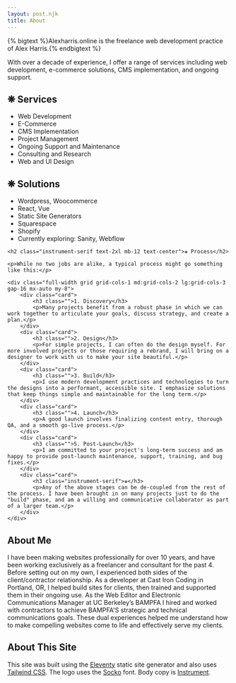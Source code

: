 ```yaml
---
layout: post.njk
title: About
---
```


<div class="full-width flex flex-col md:flex-row gap-8 mt-12">
    <div class="w-full md:w-1/2">
        {% bigtext %}Alexharris.online is the freelance web development practice of Alex Harris.{% endbigtext %}
        <p>With over a decade of experience, I offer a range of services including web development, e-commerce solutions, CMS implementation, and ongoing support.</p>   
    </div>        
</div>

<div class="full-width mb-24">
    <div class="flex flex-col md:flex-row gap-12 items-start w-full">  
        <div class="w-full md:w-1/2">
            <h2 class="instrument-serif text-2xl">❋ Services</h2>
            <ul class="leading-snug">
                <li>Web Development</li>
                <li>E-Commerce</li>
                <li>CMS Implementation</li>
                <li>Project Management</li>
                <li>Ongoing Support and Maintenance</li>
                <li>Consulting and Research</li>
                <li>Web and UI Design</li> 
            </ul>
        </div>
        <div class="w-full md:w-1/2">
            <h2 class="instrument-serif text-2xl">❋ Solutions</h2>
            <ul class="leading-snug">
                <li>Wordpress, Woocommerce</li>
                <li>React, Vue</li>
                <li>Static Site Generators</li>
                <li>Squarespace</li>
                <li>Shopify</li>
                <li>Currently exploring: Sanity, Webflow</li>
            </ul> 
        </div>
    </div>
</div>

<!-- <div class="offerings-grid my-16 relative max-md:border-0">
    <div class="border-r top-fade max-sm:hidden"></div>
    <div class="w-full border-r-0 md:border-r pl-4 p-2 text-2xl top-fade relative max-md:hidden">
        <div class="md:absolute left-4 bottom-2 instrument-serif">❋ Services</div>      
    </div>
    <div class="w-full border-r-0 md:border-r pr-4 p-2 text-2xl top-fade relative max-md:hidden">
        <div class="md:absolute left-4 bottom-2 instrument-serif">❋ Solutions</div>  
    </div>
    <div class="top-fade max-sm:hidden max-md:border-0"></div>
    <div class="border-t md:border-y border-r max-md:border-0"></div>
    <div class="border-t md:border-y border-r max-md:border-0">
        <div class="instrument-serif md:hidden">❋ Services</div>   
        <ul class="pl-10 leading-snug">
            <li>Web Development</li>
            <li>E-Commerce</li>
            <li>CMS Implementation</li>
            <li>Project Management</li>
            <li>Ongoing Support and Maintenance</li>
            <li>Consulting and Research</li>
            <li>Web and UI Design</li> 
        </ul>
    </div>
    <div class="md:border-y md:border-r max-md:border-0">
        <div class="instrument-serif md:hidden">❋ Solutions</div>   
        <ul class="pl-10 leading-snug">
            <li>Wordpress</li>
            <li>Woocommerce</li>
            <li>Next.js, Nuxt.js</li>
            <li>Static Site Generators</li>
            <li>Squarespace</li>
            <li>Shopify</li>
            <li>Current exploring: Sanity, Webflow</li>
        </ul>        
    </div>
    <div class="border-t md:border-y max-md:hidden"></div>
    <div class="border-r bottom-fade max-md:hidden"></div>
    <div class="border-r bottom-fade max-md:hidden"></div>
    <div class="border-r bottom-fade max-md:hidden"></div>
    <div class="bottom-fade max-sm:hidden"></div>        
</div> -->
<div class="full-width px-4 mb-24">
    
    <h2 class="instrument-serif text-2xl mb-12 text-center">❋ Process</h2>

    <p>While no two jobs are alike, a typical process might go something like this:</p>

    <div class="full-width grid grid-cols-1 md:grid-cols-2 lg:grid-cols-3 gap-16 mx-auto my-8">
        <div class="card">
            <h3 class="">1. Discovery</h3>
            <p>Many projects benefit from a robust phase in which we can work together to articulate your goals, discuss strategy, and create a plan.</p>
        </div>
        <div class="card">
            <h3 class="">2. Design</h3>
            <p>For simple projects, I can often do the design myself. For more involved projects or those requiring a rebrand, I will bring on a designer to work with us to make your site beautiful.</p>
        </div>
        <div class="card">
            <h3 class="">3. Build</h3>
            <p>I use modern development practices and technologies to turn the designs into a performant, accessible site. I emphasize solutions that keep things simple and maintainable for the long term.</p>
        </div>
        <div class="card">
            <h3 class="">4. Launch</h3>
            <p>A good launch involves finalizing content entry, thorough QA, and a smooth go-live process.</p>
        </div>
        <div class="card">
            <h3 class="">5. Post-Launch</h3>
            <p>I am committed to your project's long-term success and am happy to provide post-launch maintenance, support, training, and bug fixes.</p>
        </div>
        <div class="card">
            <h3 class="instrument-serif">❋</h3>
            <p>Any of the above stages can be de-coupled from the rest of the process. I have been brought in on many projects just to do the "build" phase, and am a willing and communicative collaborator as part of a larger team.</p>
        </div>                                
    </div>
</div>




<h2 class="instrument-serif" >About Me</h2>

I have been making websites professionally for over 10 years, and have been working exclusively as a freelancer and consultant for the past 4. Before setting out on my own, I experienced both sides of the client/contractor relationship. As a developer at Cast Iron Coding in Portland, OR, I helped build sites for clients, then trained and supported them in their ongoing use. As the Web Editor and Electronic Communications Manager at UC Berkeley’s BAMPFA I hired and worked with contractors to achieve BAMPFA'S strategic and technical communications goals. These dual experiences helped me understand how to make compelling websites come to life and effectively serve my clients.

<h2 class="instrument-serif" >About This Site</h2>

This site was built using the <a href="https://www.11ty.dev/">Eleventy</a> static site generator and also uses <a href="https://tailwindcss.com/">Tailwind CSS</a>. The logo uses the <a href="https://store.overlaptype.com/fonts/socko">Socko</a> font. Body copy is <a href="https://fonts.google.com/specimen/Instrument+Sans">Instrument</a>.
